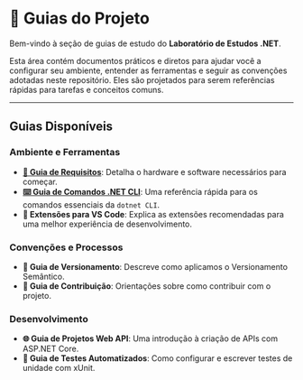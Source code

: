 # 🧭 Guias do Projeto

Bem-vindo à seção de guias de estudo do **Laboratório de Estudos .NET**.

Esta área contém documentos práticos e diretos para ajudar você a configurar seu ambiente, entender as ferramentas e seguir as convenções adotadas neste repositório. Eles são projetados para serem referências rápidas para tarefas e conceitos comuns.

---

## Guias Disponíveis

### Ambiente e Ferramentas

- **[📄 Guia de Requisitos](./requirements-guide.md)**: Detalha o hardware e software necessários para começar.
- **[⌨️ Guia de Comandos .NET CLI](./dotnet-cli-guide.md)**: Uma referência rápida para os comandos essenciais da `dotnet CLI`.
- **🔧 Extensões para VS Code**: Explica as extensões recomendadas para uma melhor experiência de desenvolvimento.

### Convenções e Processos

- **🔢 Guia de Versionamento**: Descreve como aplicamos o Versionamento Semântico.
- **🤝 Guia de Contribuição**: Orientações sobre como contribuir com o projeto.

### Desenvolvimento

- **🌐 Guia de Projetos Web API**: Uma introdução à criação de APIs com ASP.NET Core.
- **🧪 Guia de Testes Automatizados**: Como configurar e escrever testes de unidade com xUnit.
